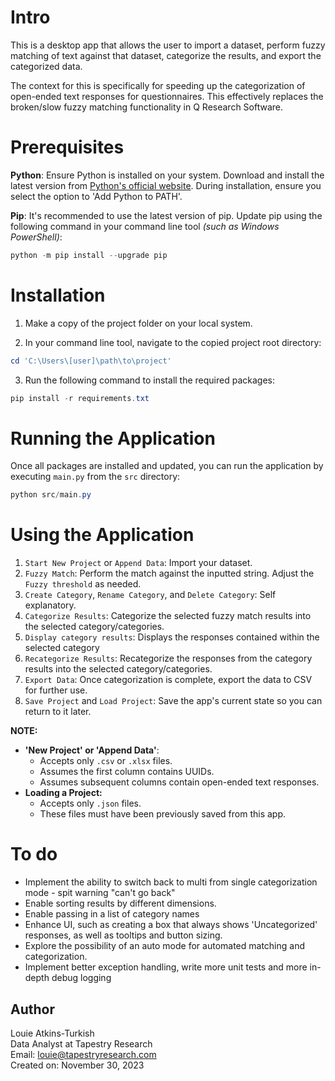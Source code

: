 # Intro

This is a desktop app that allows the user to import a dataset, perform fuzzy matching of text against that dataset, categorize the results, and export the categorized data.

The context for this is specifically for speeding up the categorization of open-ended text responses for questionnaires. This effectively replaces the broken/slow fuzzy matching functionality in Q Research Software.

# Prerequisites

**Python**: Ensure Python is installed on your system. Download and install the latest version from [Python's official website](https://www.python.org/downloads/). During installation, ensure you select the option to 'Add Python to PATH'.

**Pip**: It's recommended to use the latest version of pip. Update pip using the following command in your command line tool _(such as Windows PowerShell)_:

```powershell
python -m pip install --upgrade pip
```

# Installation

1. Make a copy of the project folder on your local system.

2. In your command line tool, navigate to the copied project root directory:

```powershell
cd 'C:\Users\[user]\path\to\project'
```

3. Run the following command to install the required packages:

```powershell
pip install -r requirements.txt
```

# Running the Application

Once all packages are installed and updated, you can run the application by executing `main.py` from the `src` directory:

```powershell
python src/main.py
```

# Using the Application

1. `Start New Project` or `Append Data`: Import your dataset.
2. `Fuzzy Match`: Perform the match against the inputted string. Adjust the `Fuzzy threshold` as needed.
3. `Create Category`, `Rename Category`, and `Delete Category`: Self explanatory.
4. `Categorize Results`: Categorize the selected fuzzy match results into the selected category/categories.
5. `Display category results`: Displays the responses contained within the selected category
6. `Recategorize Results`: Recategorize the responses from the category results into the selected category/categories.
7. `Export Data`: Once categorization is complete, export the data to CSV for further use.
8. `Save Project` and `Load Project`: Save the app's current state so you can return to it later.

**NOTE:**

- **'New Project' or 'Append Data'**:
  - Accepts only `.csv` or `.xlsx` files.
  - Assumes the first column contains UUIDs.
  - Assumes subsequent columns contain open-ended text responses.
- **Loading a Project:**
  - Accepts only `.json` files.
  - These files must have been previously saved from this app.

# To do

- Implement the ability to switch back to multi from single categorization mode - spit warning "can't go back"
- Enable sorting results by different dimensions.
- Enable passing in a list of category names
- Enhance UI, such as creating a box that always shows 'Uncategorized' responses, as well as tooltips and button sizing.
- Explore the possibility of an auto mode for automated matching and categorization.
- Implement better exception handling, write more unit tests and more in-depth debug logging

## Author

Louie Atkins-Turkish  
Data Analyst at Tapestry Research  
Email: louie@tapestryresearch.com  
Created on: November 30, 2023
